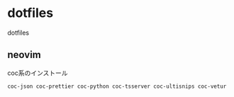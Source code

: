 # dotfiles
dotfiles

## neovim

coc系のインストール

```sh
coc-json coc-prettier coc-python coc-tsserver coc-ultisnips coc-vetur
```
